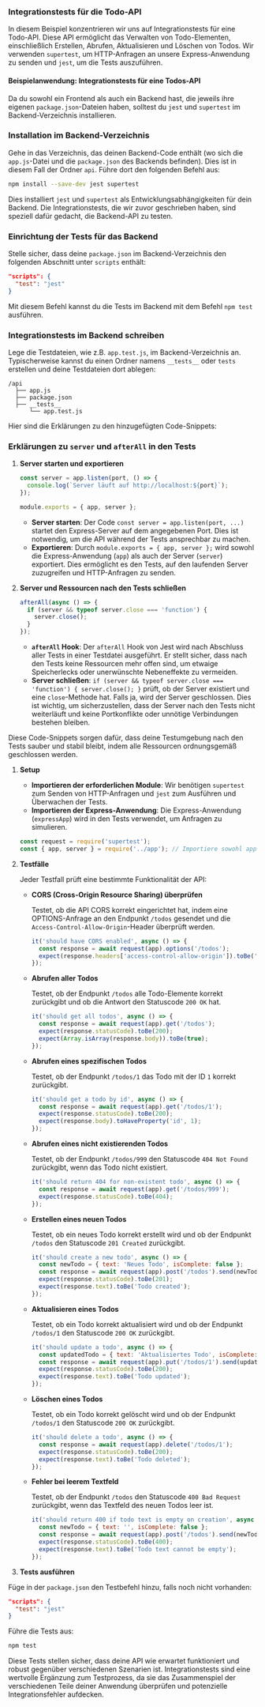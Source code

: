 
### Integrationstests für die Todo-API

In diesem Beispiel konzentrieren wir uns auf Integrationstests für eine Todo-API. Diese API ermöglicht das Verwalten von Todo-Elementen, einschließlich Erstellen, Abrufen, Aktualisieren und Löschen von Todos. Wir verwenden `supertest`, um HTTP-Anfragen an unsere Express-Anwendung zu senden und `jest`, um die Tests auszuführen.

#### Beispielanwendung: Integrationstests für eine Todos-API

Da du sowohl ein Frontend als auch ein Backend hast, die jeweils ihre eigenen `package.json`-Dateien haben, solltest du `jest` und `supertest` im Backend-Verzeichnis installieren. 
### Installation im Backend-Verzeichnis

Gehe in das Verzeichnis, das deinen Backend-Code enthält (wo sich die `app.js`-Datei und die `package.json` des Backends befinden). Dies ist in diesem Fall der Ordner `api`. Führe dort den folgenden Befehl aus:

```bash
npm install --save-dev jest supertest
```

Dies installiert `jest` und `supertest` als Entwicklungsabhängigkeiten für dein Backend. Die Integrationstests, die wir zuvor geschrieben haben, sind speziell dafür gedacht, die Backend-API zu testen.

### Einrichtung der Tests für das Backend

Stelle sicher, dass deine `package.json` im Backend-Verzeichnis den folgenden Abschnitt unter `scripts` enthält:

```json
"scripts": {
  "test": "jest"
}
```

Mit diesem Befehl kannst du die Tests im Backend mit dem Befehl `npm test` ausführen.

### Integrationstests im Backend schreiben

Lege die Testdateien, wie z.B. `app.test.js`, im Backend-Verzeichnis an. Typischerweise kannst du einen Ordner namens `__tests__` oder `tests` erstellen und deine Testdateien dort ablegen:

```
/api
  ├── app.js
  ├── package.json
  ├── __tests__
      └── app.test.js
```

Hier sind die Erklärungen zu den hinzugefügten Code-Snippets:

### Erklärungen zu `server` und `afterAll` in den Tests

1. **Server starten und exportieren**

   ```javascript
   const server = app.listen(port, () => {
     console.log(`Server läuft auf http://localhost:${port}`);
   });

   module.exports = { app, server };
   ```

   - **Server starten**: Der Code `const server = app.listen(port, ...)` startet den Express-Server auf dem angegebenen Port. Dies ist notwendig, um die API während der Tests ansprechbar zu machen.
   - **Exportieren**: Durch `module.exports = { app, server };` wird sowohl die Express-Anwendung (`app`) als auch der Server (`server`) exportiert. Dies ermöglicht es den Tests, auf den laufenden Server zuzugreifen und HTTP-Anfragen zu senden.

2. **Server und Ressourcen nach den Tests schließen**

   ```javascript
   afterAll(async () => {
     if (server && typeof server.close === 'function') {
       server.close();
     }
   });
   ```

   - **`afterAll` Hook**: Der `afterAll` Hook von Jest wird nach Abschluss aller Tests in einer Testdatei ausgeführt. Er stellt sicher, dass nach den Tests keine Ressourcen mehr offen sind, um etwaige Speicherlecks oder unerwünschte Nebeneffekte zu vermeiden.
   - **Server schließen**: `if (server && typeof server.close === 'function') { server.close(); }` prüft, ob der Server existiert und eine `close`-Methode hat. Falls ja, wird der Server geschlossen. Dies ist wichtig, um sicherzustellen, dass der Server nach den Tests nicht weiterläuft und keine Portkonflikte oder unnötige Verbindungen bestehen bleiben.

Diese Code-Snippets sorgen dafür, dass deine Testumgebung nach den Tests sauber und stabil bleibt, indem alle Ressourcen ordnungsgemäß geschlossen werden.

1. **Setup**

   - **Importieren der erforderlichen Module**: Wir benötigen `supertest` zum Senden von HTTP-Anfragen und `jest` zum Ausführen und Überwachen der Tests.
   - **Importieren der Express-Anwendung**: Die Express-Anwendung (`expressApp`) wird in den Tests verwendet, um Anfragen zu simulieren.

   ```javascript
   const request = require('supertest');
   const { app, server } = require('../app'); // Importiere sowohl app als auch server
   ```

2. **Testfälle**

   Jeder Testfall prüft eine bestimmte Funktionalität der API:

   - **CORS (Cross-Origin Resource Sharing) überprüfen**

     Testet, ob die API CORS korrekt eingerichtet hat, indem eine OPTIONS-Anfrage an den Endpunkt `/todos` gesendet und die `Access-Control-Allow-Origin`-Header überprüft werden.

     ```javascript
     it('should have CORS enabled', async () => {
       const response = await request(app).options('/todos');
       expect(response.headers['access-control-allow-origin']).toBe('*');
     });
     ```

   - **Abrufen aller Todos**

     Testet, ob der Endpunkt `/todos` alle Todo-Elemente korrekt zurückgibt und ob die Antwort den Statuscode `200 OK` hat.

     ```javascript
     it('should get all todos', async () => {
       const response = await request(app).get('/todos');
       expect(response.statusCode).toBe(200);
       expect(Array.isArray(response.body)).toBe(true);
     });
     ```

   - **Abrufen eines spezifischen Todos**

     Testet, ob der Endpunkt `/todos/1` das Todo mit der ID `1` korrekt zurückgibt.

     ```javascript
     it('should get a todo by id', async () => {
       const response = await request(app).get('/todos/1');
       expect(response.statusCode).toBe(200);
       expect(response.body).toHaveProperty('id', 1);
     });
     ```

   - **Abrufen eines nicht existierenden Todos**

     Testet, ob der Endpunkt `/todos/999` den Statuscode `404 Not Found` zurückgibt, wenn das Todo nicht existiert.

     ```javascript
     it('should return 404 for non-existent todo', async () => {
       const response = await request(app).get('/todos/999');
       expect(response.statusCode).toBe(404);
     });
     ```

   - **Erstellen eines neuen Todos**

     Testet, ob ein neues Todo korrekt erstellt wird und ob der Endpunkt `/todos` den Statuscode `201 Created` zurückgibt.

     ```javascript
     it('should create a new todo', async () => {
       const newTodo = { text: 'Neues Todo', isComplete: false };
       const response = await request(app).post('/todos').send(newTodo);
       expect(response.statusCode).toBe(201);
       expect(response.text).toBe('Todo created');
     });
     ```

   - **Aktualisieren eines Todos**

     Testet, ob ein Todo korrekt aktualisiert wird und ob der Endpunkt `/todos/1` den Statuscode `200 OK` zurückgibt.

     ```javascript
     it('should update a todo', async () => {
       const updatedTodo = { text: 'Aktualisiertes Todo', isComplete: true };
       const response = await request(app).put('/todos/1').send(updatedTodo);
       expect(response.statusCode).toBe(200);
       expect(response.text).toBe('Todo updated');
     });
     ```

   - **Löschen eines Todos**

     Testet, ob ein Todo korrekt gelöscht wird und ob der Endpunkt `/todos/1` den Statuscode `200 OK` zurückgibt.

     ```javascript
     it('should delete a todo', async () => {
       const response = await request(app).delete('/todos/1');
       expect(response.statusCode).toBe(200);
       expect(response.text).toBe('Todo deleted');
     });
     ```

   - **Fehler bei leerem Textfeld**

     Testet, ob der Endpunkt `/todos` den Statuscode `400 Bad Request` zurückgibt, wenn das Textfeld des neuen Todos leer ist.

     ```javascript
     it('should return 400 if todo text is empty on creation', async () => {
       const newTodo = { text: '', isComplete: false };
       const response = await request(app).post('/todos').send(newTodo);
       expect(response.statusCode).toBe(400);
       expect(response.text).toBe('Todo text cannot be empty');
     });
     ```

3. **Tests ausführen**

Füge in der `package.json` den Testbefehl hinzu, falls noch nicht vorhanden:

```json
"scripts": {
  "test": "jest"
}
```

Führe die Tests aus:

```bash
npm test
```

Diese Tests stellen sicher, dass deine API wie erwartet funktioniert und robust gegenüber verschiedenen Szenarien ist. Integrationstests sind eine wertvolle Ergänzung zum Testprozess, da sie das Zusammenspiel der verschiedenen Teile deiner Anwendung überprüfen und potenzielle Integrationsfehler aufdecken.